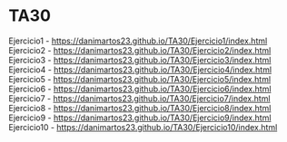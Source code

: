 # TA30

Ejercicio1 - https://danimartos23.github.io/TA30/Ejercicio1/index.html
Ejercicio2 - https://danimartos23.github.io/TA30/Ejercicio2/index.html
Ejercicio3 - https://danimartos23.github.io/TA30/Ejercicio3/index.html
Ejercicio4 - https://danimartos23.github.io/TA30/Ejercicio4/index.html
Ejercicio5 - https://danimartos23.github.io/TA30/Ejercicio5/index.html
Ejercicio6 - https://danimartos23.github.io/TA30/Ejercicio6/index.html
Ejercicio7 - https://danimartos23.github.io/TA30/Ejercicio7/index.html
Ejercicio8 - https://danimartos23.github.io/TA30/Ejercicio8/index.html
Ejercicio9 - https://danimartos23.github.io/TA30/Ejercicio9/index.html
Ejercicio10 - https://danimartos23.github.io/TA30/Ejercicio10/index.html
